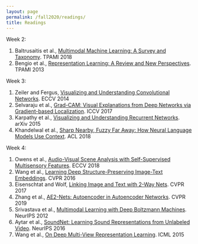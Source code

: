 ```yaml
---
layout: page
permalink: /fall2020/readings/
title: Readings
---
```


Week 2:
1. Baltrusaitis et al., [Multimodal Machine Learning: A Survey and Taxonomy](https://piazza.com/class_profile/get_resource/kcnr11wq24q6z7/keln1op3u2j5z1). TPAMI 2018
2. Bengio et al., [Representation Learning: A Review and New Perspectives](https://piazza.com/class_profile/get_resource/kcnr11wq24q6z7/keln1obkjer5ym). TPAMI 2013

Week 3:
1. Zeiler and Fergus, [Visualizing and Understanding Convolutional Networks](https://piazza.com/class_profile/get_resource/jjyt9xcoem64k5/jlvnkpiszoo26g). ECCV 2014
2. Selvaraju et al., [Grad-CAM: Visual Explanations from Deep Networks via Gradient-based Localization](https://piazza.com/class_profile/get_resource/jjyt9xcoem64k5/jlscu1vibjh3s8). ICCV 2017
3. Karpathy et al., [Visualizing and Understanding Recurrent Networks](https://arxiv.org/pdf/1506.02078.pdf). arXiv 2015
4. Khandelwal et al., [Sharp Nearby, Fuzzy Far Away: How Neural Language Models Use Context](https://arxiv.org/pdf/1805.04623.pdf). ACL 2018

Week 4:
1. Owens et al., [Audio-Visual Scene Analysis with Self-Supervised Multisensory Features](https://piazza.com/class_profile/get_resource/kcnr11wq24q6z7/kfcvzq9wixp4h5). ECCV 2018
2. Wang et al., [Learning Deep Structure-Preserving Image-Text Embeddings](https://piazza.com/class_profile/get_resource/kcnr11wq24q6z7/kfcvzks1fk13yc). CVPR 2016
3. Eisenschtat and Wolf, [Linking Image and Text with 2-Way Nets](https://piazza.com/class_profile/get_resource/kcnr11wq24q6z7/kfcvzj5yckj3wi). CVPR 2017
4. Zhang et al., [AE2-Nets: Autoencoder in Autoencoder Networks](https://piazza.com/class_profile/get_resource/kcnr11wq24q6z7/kfcvzkwln5e3yh). CVPR 2019
5. Srivastava et al., [Multimodal Learning with Deep Boltzmann Machines](https://piazza.com/class_profile/get_resource/kcnr11wq24q6z7/kffvkrxhdf64pl). NeurIPS 2012
6. Aytar et al., [SoundNet: Learning Sound Representations from Unlabeled Video](https://piazza.com/class_profile/get_resource/kcnr11wq24q6z7/kffvl0ij2ee56i). NeurIPS 2016
7. Wang et al., [On Deep Multi-View Representation Learning](https://piazza.com/class_profile/get_resource/kcnr11wq24q6z7/kffvl0xi3zf56x). ICML 2015
